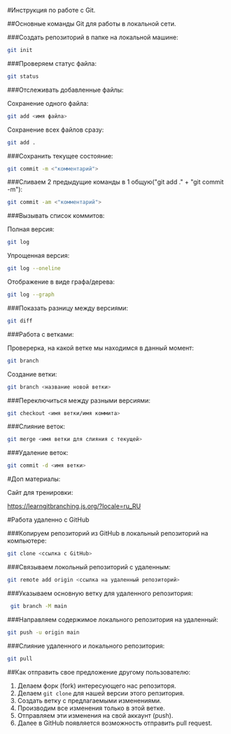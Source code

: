 #Инструкция по работе с Git.

##Основные команды Git для работы в локальной сети.

###Создать репозиторий в папке на локальной машине:
```sh
git init
```

###Проверяем статус файла:
```sh
git status
```

###Отслеживать добавленные файлы:

Сохранение одного файла:
```sh
git add <имя файла>
```

Сохранение всех файлов сразу:
```sh
git add .
```

###Сохранить текущее состояние:
```sh
git commit -m <"комментарий">
```

###Сливаем 2 предыдущие команды в 1 общую("git add ." + "git commit -m"):
```sh
git commit -am <"комментарий">
```

###Вызывать список коммитов:

Полная версия:
```sh
git log
```

Упрощенная версия:
```sh
git log --oneline
```

Отображение в виде графа/дерева:
```sh
git log --graph
```

###Показать разницу между версиями:
```sh
git diff
```

###Работа с ветками:

Проверерка, на какой ветке мы находимся в данный момент:
```sh
git branch
```

Создание ветки:
```sh
git branch <название новой ветки>
```

###Переключиться между разными версиями:
```sh
git checkout <имя ветки/имя коммита>
```

###Слияние веток:
```sh
git merge <имя ветки для слияния с текущей>
```

###Удаление веток:
```sh
git commit -d <имя ветки>
```

#Доп материалы:

Сайт для тренировки:

https://learngitbranching.js.org/?locale=ru_RU

#Работа удаленно с GitHub

###Копируем репозиторий из GitHub в локальный репозиторий на компьютере:
```sh
git clone <ссылка с GitHub>
```

###Связываем локольный репозиторий с удаленным:
```sh
git remote add origin <ссылка на удаленный репозиторий>
```

###Указываем основную ветку для удаленного репозитория:
```sh
 git branch -M main
```

###Направляем содержимое локального репозитория на удаленный:
```sh
git push -u origin main
```

###Слияние удаленного и локального репозитория:

```sh
git pull
```

##Как отправить свое предложение другому пользователю:
1. Делаем форк (fork) интересующего нас репозиторя.
2. Делаем ```git clone``` для нашей версии этого репзитория.
3. Создать ветку с предлагаемыми изменениями.
4. Производим все изменения только в этой ветке.
5. Отправляем эти изменения на свой аккаунт (push).
6. Далее в GitHub появляется возможность отправить pull request.